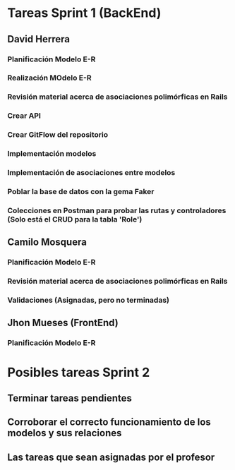 # Tareas Sprint 1 (BackEnd)

## David Herrera
### Planificación Modelo E-R
### Realización MOdelo E-R
### Revisión material acerca de asociaciones polimórficas en Rails
### Crear API
### Crear GitFlow del repositorio
### Implementación modelos
### Implementación de asociaciones entre modelos
### Poblar la base de datos con la gema Faker
### Colecciones en Postman para probar las rutas y controladores (Solo está el CRUD para la tabla 'Role')

## Camilo Mosquera
### Planificación Modelo E-R
### Revisión material acerca de asociaciones polimórficas en Rails
### Validaciones (Asignadas, pero no terminadas)

## Jhon Mueses (FrontEnd)
### Planificación Modelo E-R

# Posibles tareas Sprint 2
## Terminar tareas pendientes
## Corroborar el correcto funcionamiento de los modelos y sus relaciones
## Las tareas que sean asignadas por el profesor
